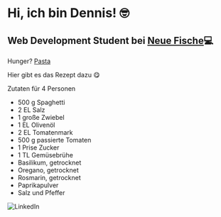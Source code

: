 # Hi, ich bin Dennis! :nerd_face:

## Web Development Student bei [Neue Fische](https://github.com/neuefische):computer:

Hunger? [Pasta](https://www.eatclub.tv/wp-content/uploads/sites/4/2022/04/pasta-al-pollo-1-e1655385643884.jpg)

Hier gibt es das Rezept dazu :yum:

Zutaten für 4 Personen

- 500 g Spaghetti
- 2 EL Salz
- 1 große Zwiebel
- 1 EL Olivenöl
- 2 EL Tomatenmark
- 500 g passierte Tomaten
- 1 Prise Zucker
- 1 TL Gemüsebrühe
- Basilikum, getrocknet
- Oregano, getrocknet
- Rosmarin, getrocknet
- Paprikapulver
- Salz und Pfeffer

![LinkedIn](https://img.shields.io/badge/-LinkedIn-blue?style=flat-square&logo=Linkedin&logoColor=white&link=√/)
